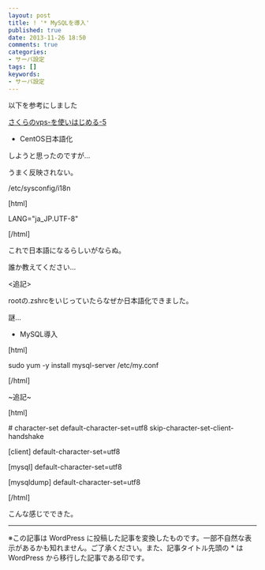 ```yaml
---
layout: post
title: ! '* MySQLを導入'
published: true
date: 2013-11-26 18:50
comments: true
categories:
- サーバ設定
tags: []
keywords:
- サーバ設定
---
```

以下を参考にしました

[さくらのvps-を使いはじめる-5](http://akabeko.me/blog/2010/09/%E3%81%95%E3%81%8F%E3%82%89%E3%81%AEvps-%E3%82%92%E4%BD%BF%E3%81%84%E3%81%AF%E3%81%98%E3%82%81%E3%82%8B-5-%E2%80%93-mysql-%E3%81%AE%E3%82%A4%E3%83%B3%E3%82%B9%E3%83%88%E3%83%BC%E3%83%AB%E3%81%A8/#vps05_lang_ja "さくらのvps-を使いはじめる-5")

- CentOS日本語化

しようと思ったのですが...

うまく反映されない。

/etc/sysconfig/i18n

[html]

LANG=&quot;ja_JP.UTF-8&quot;

[/html]

これで日本語になるらしいがならぬ。

誰か教えてください...

&lt;追記&gt;

rootの.zshrcをいじっていたらなぜか日本語化できました。

謎…

- MySQL導入

[html]

sudo yum -y install mysql-server
/etc/my.conf

[/html]

~追記~

[html]

\# character-set
default-character-set=utf8
skip-character-set-client-handshake

[client]
default-character-set=utf8

[mysql]
default-character-set=utf8

[mysqldump]
default-character-set=utf8

[/html]

こんな感じでできた。

---
※この記事は WordPress に投稿した記事を変換したものです。一部不自然な表示があるかも知れません。ご了承ください。また、記事タイトル先頭の * は WordPress から移行した記事である印です。
